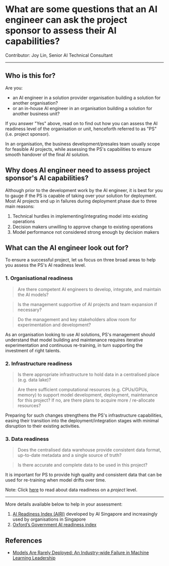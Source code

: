 # What are some questions that an AI engineer can ask the project sponsor to assess their AI capabilities?
Contributor: Joy Lin, Senior AI Technical Consultant

---

## Who is this for?
Are you:
- an AI engineer in a solution provider organisation building a solution for another organisation?
- or an in-house AI engineer in an organisation building a solution for another business unit?

If you answer "Yes" above, read on to find out how you can assess the AI readiness level of the organisation or unit, henceforth referred to as "PS" (i.e. project sponsor).

In an organisation, the business development/presales team usually scope for feasible AI projects, while assessing the PS's capabilities to ensure smooth handover of the final AI solution.

## Why does AI engineer need to assess project sponsor's AI capabilities?
Although prior to the development work by the AI engineer, it is best for you to gauge if the PS is capable of taking over your solution for deployment. Most AI projects end up in failures during deployment phase due to three main reasons:

1. Technical hurdles in implementing/integrating model into existing operations
2. Decision makers unwilling to approve change to existing operations
3. Model performance not considered strong enough by decision makers

## What can the AI engineer look out for?
To ensure a successful project, let us focus on three broad areas to help you assess the PS's AI readiness level. 

### 1. Organisational readiness
> Are there competent AI engineers to develop, integrate, and maintain the AI models? 

> Is the management supportive of AI projects and team expansion if necessary?

> Do the management and key stakeholders allow room for experimentation and development?

As an organisation looking to use AI solutions, PS's management should understand that model building and maintenance requires iterative experimentation and continuous re-training, in turn supporting the investment of right talents.

### 2. Infrastructure readiness
> Is there appropriate infrastructure to hold data in a centralised place (e.g. data lake)?

> Are there sufficient computational resources (e.g. CPUs/GPUs, memory) to support model development, deployment, maintenance for this project? If no, are there plans to acquire more / re-allocate resources?

Preparing for such changes strengthens the PS's infrastructure capabilities, easing their transition into the deployment/integration stages with minimal disruption to their existing activities.

### 3. Data readiness
> Does the centralised data warehouse provide consistent data format, up-to-date metadata and a single source of truth?

> Is there accurate and complete data to be used in this project?

It is important for PS to provide high quality and consistent data that can be used for re-training when model drifts over time.

Note: Click [here](key_areas_in_data.md) to read about data readiness on a *project* level.

---
More details available below to help in your assessment:
1. [AI Readiness Index (AIRI)](https://aisingapore.org/innovation/airi/) developed by AI Singapore and increasingly used by organisations in Singapore
2. [Oxford’s Government AI readiness index](https://www.oxfordinsights.com/government-ai-readiness-index2021)

## References
- [Models Are Rarely Deployed: An Industry-wide Failure in Machine Learning Leadership](https://www.kdnuggets.com/2022/01/models-rarely-deployed-industrywide-failure-machine-learning-leadership.html)
